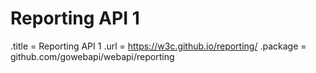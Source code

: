 # Reporting API 1

.title = Reporting API 1
.url = <https://w3c.github.io/reporting/>
.package = github.com/gowebapi/webapi/reporting

